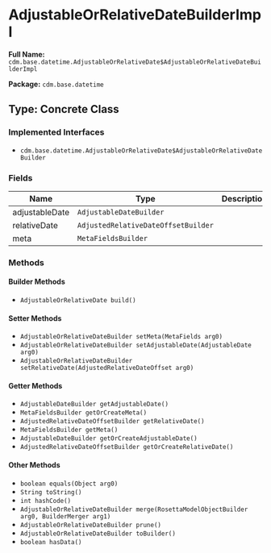 # AdjustableOrRelativeDateBuilderImpl

**Full Name:** `cdm.base.datetime.AdjustableOrRelativeDate$AdjustableOrRelativeDateBuilderImpl`

**Package:** `cdm.base.datetime`

## Type: Concrete Class

### Implemented Interfaces

- `cdm.base.datetime.AdjustableOrRelativeDate$AdjustableOrRelativeDateBuilder`

### Fields

| Name | Type | Description |
|------|------|-------------|
| adjustableDate | `AdjustableDateBuilder` |  |
| relativeDate | `AdjustedRelativeDateOffsetBuilder` |  |
| meta | `MetaFieldsBuilder` |  |

### Methods

#### Builder Methods

- `AdjustableOrRelativeDate build()`

#### Setter Methods

- `AdjustableOrRelativeDateBuilder setMeta(MetaFields arg0)`
- `AdjustableOrRelativeDateBuilder setAdjustableDate(AdjustableDate arg0)`
- `AdjustableOrRelativeDateBuilder setRelativeDate(AdjustedRelativeDateOffset arg0)`

#### Getter Methods

- `AdjustableDateBuilder getAdjustableDate()`
- `MetaFieldsBuilder getOrCreateMeta()`
- `AdjustedRelativeDateOffsetBuilder getRelativeDate()`
- `MetaFieldsBuilder getMeta()`
- `AdjustableDateBuilder getOrCreateAdjustableDate()`
- `AdjustedRelativeDateOffsetBuilder getOrCreateRelativeDate()`

#### Other Methods

- `boolean equals(Object arg0)`
- `String toString()`
- `int hashCode()`
- `AdjustableOrRelativeDateBuilder merge(RosettaModelObjectBuilder arg0, BuilderMerger arg1)`
- `AdjustableOrRelativeDateBuilder prune()`
- `AdjustableOrRelativeDateBuilder toBuilder()`
- `boolean hasData()`

